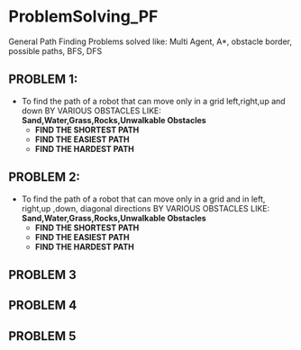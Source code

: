 # ProblemSolving_PF
General Path Finding Problems solved like: Multi Agent, A*, obstacle border, possible paths, BFS, DFS
## PROBLEM 1:
* To find the path of a robot that can move only in a grid left,right,up and down BY VARIOUS OBSTACLES LIKE: __Sand,Water,Grass,Rocks,Unwalkable Obstacles__
  * __FIND THE SHORTEST PATH__
  * __FIND THE EASIEST PATH__
  * __FIND THE HARDEST PATH__     
## PROBLEM 2:
* To find the path of a robot that can move only in a grid and in  left, right,up ,down, diagonal directions BY VARIOUS OBSTACLES LIKE: __Sand,Water,Grass,Rocks,Unwalkable Obstacles__
  * __FIND THE SHORTEST PATH__
  * __FIND THE EASIEST PATH__
  * __FIND THE HARDEST PATH__  


## PROBLEM 3
## PROBLEM 4
## PROBLEM 5
